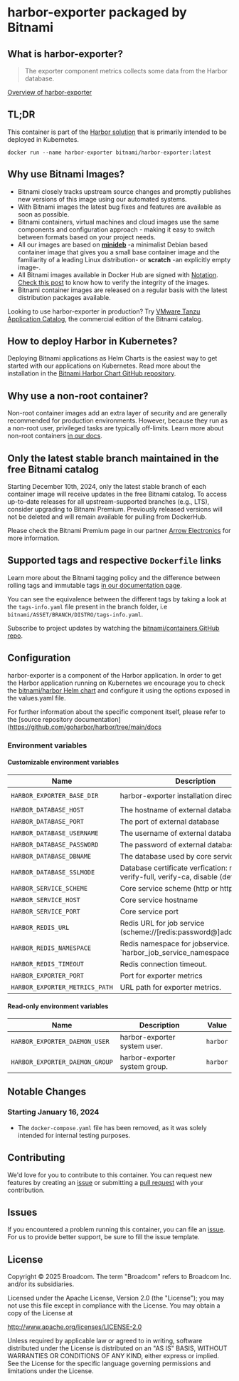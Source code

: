 # harbor-exporter packaged by Bitnami

## What is harbor-exporter?

> The exporter component metrics collects some data from the Harbor database.

[Overview of harbor-exporter](https://github.com/goharbor/harbor)

## TL;DR

This container is part of the [Harbor solution](https://github.com/bitnami/charts/tree/main/bitnami/harbor) that is primarily intended to be deployed in Kubernetes.

```console
docker run --name harbor-exporter bitnami/harbor-exporter:latest
```

## Why use Bitnami Images?

* Bitnami closely tracks upstream source changes and promptly publishes new versions of this image using our automated systems.
* With Bitnami images the latest bug fixes and features are available as soon as possible.
* Bitnami containers, virtual machines and cloud images use the same components and configuration approach - making it easy to switch between formats based on your project needs.
* All our images are based on [**minideb**](https://github.com/bitnami/minideb) -a minimalist Debian based container image that gives you a small base container image and the familiarity of a leading Linux distribution- or **scratch** -an explicitly empty image-.
* All Bitnami images available in Docker Hub are signed with [Notation](https://notaryproject.dev/). [Check this post](https://blog.bitnami.com/2024/03/bitnami-packaged-containers-and-helm.html) to know how to verify the integrity of the images.
* Bitnami container images are released on a regular basis with the latest distribution packages available.

Looking to use harbor-exporter in production? Try [VMware Tanzu Application Catalog](https://bitnami.com/enterprise), the commercial edition of the Bitnami catalog.

## How to deploy Harbor in Kubernetes?

Deploying Bitnami applications as Helm Charts is the easiest way to get started with our applications on Kubernetes. Read more about the installation in the [Bitnami Harbor Chart GitHub repository](https://github.com/bitnami/charts/tree/master/bitnami/harbor).

## Why use a non-root container?

Non-root container images add an extra layer of security and are generally recommended for production environments. However, because they run as a non-root user, privileged tasks are typically off-limits. Learn more about non-root containers [in our docs](https://techdocs.broadcom.com/us/en/vmware-tanzu/application-catalog/tanzu-application-catalog/services/tac-doc/apps-tutorials-work-with-non-root-containers-index.html).

## Only the latest stable branch maintained in the free Bitnami catalog

Starting December 10th, 2024, only the latest stable branch of each container image will receive updates in the free Bitnami catalog. To access up-to-date releases for all upstream-supported branches (e.g., LTS), consider upgrading to Bitnami Premium. Previously released versions will not be deleted and will remain available for pulling from DockerHub.

Please check the Bitnami Premium page in our partner [Arrow Electronics](https://www.arrow.com/globalecs/na/vendors/bitnami?utm_source=GitHub&utm_medium=containers) for more information.

## Supported tags and respective `Dockerfile` links

Learn more about the Bitnami tagging policy and the difference between rolling tags and immutable tags [in our documentation page](https://techdocs.broadcom.com/us/en/vmware-tanzu/application-catalog/tanzu-application-catalog/services/tac-doc/apps-tutorials-understand-rolling-tags-containers-index.html).

You can see the equivalence between the different tags by taking a look at the `tags-info.yaml` file present in the branch folder, i.e `bitnami/ASSET/BRANCH/DISTRO/tags-info.yaml`.

Subscribe to project updates by watching the [bitnami/containers GitHub repo](https://github.com/bitnami/containers).

## Configuration

harbor-exporter is a component of the Harbor application. In order to get the Harbor application running on Kubernetes we encourage you to check the [bitnami/harbor Helm chart](https://github.com/bitnami/charts/tree/master/bitnami/harbor) and configure it using the options exposed in the values.yaml file.

For further information about the specific component itself, please refer to the [source repository documentation](https://github.com/goharbor/harbor/tree/main/docs

### Environment variables

#### Customizable environment variables

| Name                           | Description                                                                                | Default Value                         |
|--------------------------------|--------------------------------------------------------------------------------------------|---------------------------------------|
| `HARBOR_EXPORTER_BASE_DIR`     | harbor-exporter installation directory.                                                    | `${BITNAMI_ROOT_DIR}/harbor-exporter` |
| `HARBOR_DATABASE_HOST`         | The hostname of external database                                                          | `nil`                                 |
| `HARBOR_DATABASE_PORT`         | The port of external database                                                              | `5432`                                |
| `HARBOR_DATABASE_USERNAME`     | The username of external database                                                          | `nil`                                 |
| `HARBOR_DATABASE_PASSWORD`     | The password of external database                                                          | `nil`                                 |
| `HARBOR_DATABASE_DBNAME`       | The database used by core service                                                          | `nil`                                 |
| `HARBOR_DATABASE_SSLMODE`      | Database certificate verfication: require, verify-full, verify-ca, disable (default value) | `disable`                             |
| `HARBOR_SERVICE_SCHEME`        | Core service scheme (http or https)                                                        | `http`                                |
| `HARBOR_SERVICE_HOST`          | Core service hostname                                                                      | `core`                                |
| `HARBOR_SERVICE_PORT`          | Core service port                                                                          | `8080`                                |
| `HARBOR_REDIS_URL`             | Redis URL for job service (scheme://[redis:password@]addr/db_index)                        | `nil`                                 |
| `HARBOR_REDIS_NAMESPACE`       | Redis namespace for jobservice. Default `harbor_job_service_namespace                      | `harbor_job_service_namespace`        |
| `HARBOR_REDIS_TIMEOUT`         | Redis connection timeout.                                                                  | `3600`                                |
| `HARBOR_EXPORTER_PORT`         | Port for exporter metrics                                                                  | `9090`                                |
| `HARBOR_EXPORTER_METRICS_PATH` | URL path for exporter metrics.                                                             | `/metrics`                            |

#### Read-only environment variables

| Name                           | Description                   | Value    |
|--------------------------------|-------------------------------|----------|
| `HARBOR_EXPORTER_DAEMON_USER`  | harbor-exporter system user.  | `harbor` |
| `HARBOR_EXPORTER_DAEMON_GROUP` | harbor-exporter system group. | `harbor` |

## Notable Changes

### Starting January 16, 2024

* The `docker-compose.yaml` file has been removed, as it was solely intended for internal testing purposes.

## Contributing

We'd love for you to contribute to this container. You can request new features by creating an [issue](https://github.com/bitnami/containers/issues) or submitting a [pull request](https://github.com/bitnami/containers/pulls) with your contribution.

## Issues

If you encountered a problem running this container, you can file an [issue](https://github.com/bitnami/containers/issues/new/choose). For us to provide better support, be sure to fill the issue template.

## License

Copyright &copy; 2025 Broadcom. The term "Broadcom" refers to Broadcom Inc. and/or its subsidiaries.

Licensed under the Apache License, Version 2.0 (the "License");
you may not use this file except in compliance with the License.
You may obtain a copy of the License at

<http://www.apache.org/licenses/LICENSE-2.0>

Unless required by applicable law or agreed to in writing, software
distributed under the License is distributed on an "AS IS" BASIS,
WITHOUT WARRANTIES OR CONDITIONS OF ANY KIND, either express or implied.
See the License for the specific language governing permissions and
limitations under the License.
